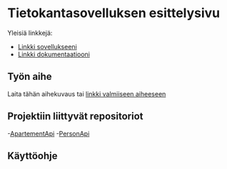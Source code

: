 # Tietokantasovelluksen esittelysivu

Yleisiä linkkejä:

* [Linkki sovellukseeni](https://katonalle.herokuapp.com/)
* [Linkki dokumentaatiooni](https://github.com/samutamm/katonalle/tree/master/doc/)

## Työn aihe

Laita tähän aihekuvaus tai [linkki valmiiseen aiheeseen](http://advancedkittenry.github.io/suunnittelu_ja_tyoymparisto/aiheet/Vuokra-asuntojen_valitys.html)

## Projektiin liittyvät repositoriot
-[ApartementApi](https://github.com/samutamm/ApartementApi)
-[PersonApi](https://github.com/samutamm/PersonApi)

## Käyttöohje
